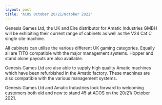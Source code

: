 ```yaml
---
layout: post
title: "ACOS October 20/21/October 2021"
---
```


Genesis Games Ltd, the UK and Eire distributor for Amatic Industries GMBH will be exhibiting their current range of cabinets as well as the V24 Cat C single site machine.

All cabinets can utilise the various different UK gaming categories. Equally all are TITO compatible with the major management systems. Hopper and stand alone payouts are also available.

Genesis Games Ltd are also able to supply high quality Amatic machines which have been refurbished in the Amatic factory. These machines are also compatible with the various management systems.

Genesis Games Ltd and Amatic Industries look forward to welcoming customers both old and new to stand 45 at ACOS on the 20/21/ October 2021.
